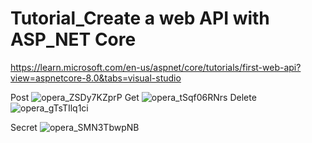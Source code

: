 # Tutorial_Create a web API with ASP_NET Core

https://learn.microsoft.com/en-us/aspnet/core/tutorials/first-web-api?view=aspnetcore-8.0&tabs=visual-studio

Post
![opera_ZSDy7KZprP](https://github.com/FelixEdenborgh/Tutorial_Create-a-web-API-with-ASP_NET-Core/assets/31070311/614d9e34-964c-497c-a3c4-74032433868f)
Get
![opera_tSqf06RNrs](https://github.com/FelixEdenborgh/Tutorial_Create-a-web-API-with-ASP_NET-Core/assets/31070311/b9e44432-329a-4bcc-b49e-77e0104a7eae)
Delete
![opera_gTsTIlq1ci](https://github.com/FelixEdenborgh/Tutorial_Create-a-web-API-with-ASP_NET-Core/assets/31070311/dfe0e2a3-a4fa-4bce-a9bb-a4affad5acd4)

Secret
![opera_SMN3TbwpNB](https://github.com/FelixEdenborgh/Tutorial_Create-a-web-API-with-ASP_NET-Core/assets/31070311/95659775-4e34-44d3-82eb-0cda95d076fd)


